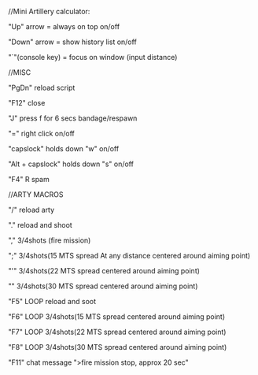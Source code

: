 //Mini Artillery calculator:

"Up" arrow = always on top on/off

"Down" arrow = show history list on/off

"`"(console key) = focus on window (input distance)

//MISC

"PgDn" reload script

"F12" close

"J" press f for 6 secs bandage/respawn

"=" right click on/off

"capslock" holds down "w" on/off

"Alt + capslock" holds down "s" on/off

"F4" R spam

//ARTY MACROS

"/" reload arty

"." reload and shoot

"," 3/4shots (fire mission)

";" 3/4shots(15 MTS spread At any distance centered around aiming point)

"'" 3/4shots(22 MTS spread centered around aiming point)

"\" 3/4shots(30 MTS spread centered around aiming point)

"F5" LOOP reload and soot

"F6" LOOP 3/4shots(15 MTS spread centered around aiming point)

"F7" LOOP 3/4shots(22 MTS spread centered around aiming point)

"F8" LOOP 3/4shots(30 MTS spread centered around aiming point)

"F11" chat message ">fire mission stop, approx 20 sec"
